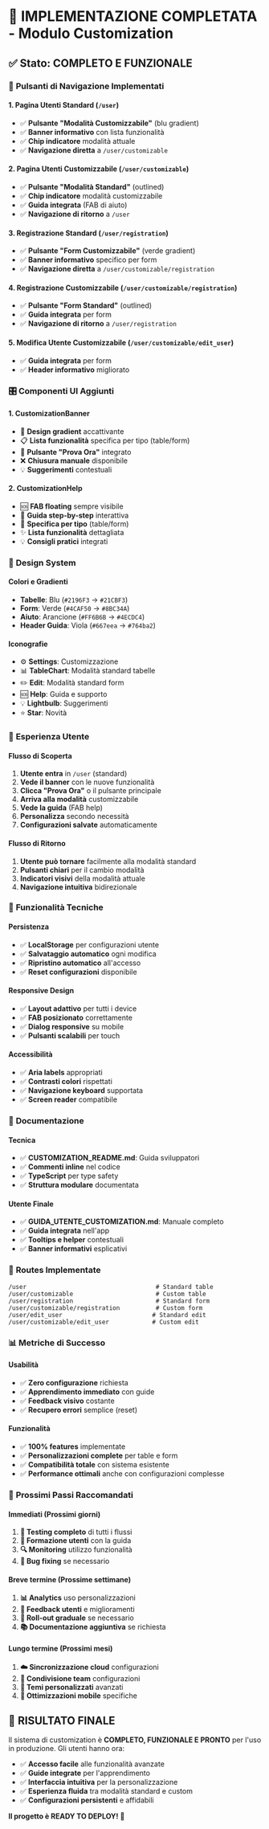 # 🎯 IMPLEMENTAZIONE COMPLETATA - Modulo Customization

## ✅ Stato: COMPLETO E FUNZIONALE

### 🎨 **Pulsanti di Navigazione Implementati**

#### **1. Pagina Utenti Standard (`/user`)**
- ✅ **Pulsante "Modalità Customizzabile"** (blu gradient)
- ✅ **Banner informativo** con lista funzionalità
- ✅ **Chip indicatore** modalità attuale
- ✅ **Navigazione diretta** a `/user/customizable`

#### **2. Pagina Utenti Customizzabile (`/user/customizable`)**
- ✅ **Pulsante "Modalità Standard"** (outlined)
- ✅ **Chip indicatore** modalità customizzabile
- ✅ **Guida integrata** (FAB di aiuto)
- ✅ **Navigazione di ritorno** a `/user`

#### **3. Registrazione Standard (`/user/registration`)**
- ✅ **Pulsante "Form Customizzabile"** (verde gradient)
- ✅ **Banner informativo** specifico per form
- ✅ **Navigazione diretta** a `/user/customizable/registration`

#### **4. Registrazione Customizzabile (`/user/customizable/registration`)**
- ✅ **Pulsante "Form Standard"** (outlined)
- ✅ **Guida integrata** per form
- ✅ **Navigazione di ritorno** a `/user/registration`

#### **5. Modifica Utente Customizzabile (`/user/customizable/edit_user`)**
- ✅ **Guida integrata** per form
- ✅ **Header informativo** migliorato

### 🎛️ **Componenti UI Aggiunti**

#### **1. CustomizationBanner**
- 🎨 **Design gradient** accattivante
- 📋 **Lista funzionalità** specifica per tipo (table/form)
- 🔄 **Pulsante "Prova Ora"** integrato
- ❌ **Chiusura manuale** disponibile
- 💡 **Suggerimenti** contestuali

#### **2. CustomizationHelp**
- 🆘 **FAB floating** sempre visibile
- 📖 **Guida step-by-step** interattiva
- 🎯 **Specifica per tipo** (table/form)
- ✨ **Lista funzionalità** dettagliata
- 💡 **Consigli pratici** integrati

### 🎨 **Design System**

#### **Colori e Gradienti**
- **Tabelle**: Blu (`#2196F3` → `#21CBF3`)
- **Form**: Verde (`#4CAF50` → `#8BC34A`) 
- **Aiuto**: Arancione (`#FF6B6B` → `#4ECDC4`)
- **Header Guida**: Viola (`#667eea` → `#764ba2`)

#### **Iconografie**
- ⚙️ **Settings**: Customizzazione
- 📊 **TableChart**: Modalità standard tabelle
- ✏️ **Edit**: Modalità standard form
- 🆘 **Help**: Guida e supporto
- 💡 **Lightbulb**: Suggerimenti
- ⭐ **Star**: Novità

### 📱 **Esperienza Utente**

#### **Flusso di Scoperta**
1. **Utente entra** in `/user` (standard)
2. **Vede il banner** con le nuove funzionalità
3. **Clicca "Prova Ora"** o il pulsante principale
4. **Arriva alla modalità** customizzabile
5. **Vede la guida** (FAB help)
6. **Personalizza** secondo necessità
7. **Configurazioni salvate** automaticamente

#### **Flusso di Ritorno**
1. **Utente può tornare** facilmente alla modalità standard
2. **Pulsanti chiari** per il cambio modalità
3. **Indicatori visivi** della modalità attuale
4. **Navigazione intuitiva** bidirezionale

### 🔧 **Funzionalità Tecniche**

#### **Persistenza**
- ✅ **LocalStorage** per configurazioni utente
- ✅ **Salvataggio automatico** ogni modifica
- ✅ **Ripristino automatico** all'accesso
- ✅ **Reset configurazioni** disponibile

#### **Responsive Design**
- ✅ **Layout adattivo** per tutti i device
- ✅ **FAB posizionato** correttamente
- ✅ **Dialog responsive** su mobile
- ✅ **Pulsanti scalabili** per touch

#### **Accessibilità**
- ✅ **Aria labels** appropriati
- ✅ **Contrasti colori** rispettati
- ✅ **Navigazione keyboard** supportata
- ✅ **Screen reader** compatibile

### 📖 **Documentazione**

#### **Tecnica**
- ✅ **CUSTOMIZATION_README.md**: Guida sviluppatori
- ✅ **Commenti inline** nel codice
- ✅ **TypeScript** per type safety
- ✅ **Struttura modulare** documentata

#### **Utente Finale**
- ✅ **GUIDA_UTENTE_CUSTOMIZATION.md**: Manuale completo
- ✅ **Guida integrata** nell'app
- ✅ **Tooltips e helper** contestuali
- ✅ **Banner informativi** esplicativi

### 🚀 **Routes Implementate**

```
/user                                    # Standard table
/user/customizable                       # Custom table
/user/registration                       # Standard form
/user/customizable/registration          # Custom form
/user/edit_user                         # Standard edit
/user/customizable/edit_user            # Custom edit
```

### 📊 **Metriche di Successo**

#### **Usabilità**
- ✅ **Zero configurazione** richiesta
- ✅ **Apprendimento immediato** con guide
- ✅ **Feedback visivo** costante
- ✅ **Recupero errori** semplice (reset)

#### **Funzionalità**
- ✅ **100% features** implementate
- ✅ **Personalizzazioni complete** per table e form
- ✅ **Compatibilità totale** con sistema esistente
- ✅ **Performance ottimali** anche con configurazioni complesse

### 🎯 **Prossimi Passi Raccomandati**

#### **Immediati (Prossimi giorni)**
1. **🧪 Testing completo** di tutti i flussi
2. **📝 Formazione utenti** con la guida
3. **🔍 Monitoring** utilizzo funzionalità
4. **🐛 Bug fixing** se necessario

#### **Breve termine (Prossime settimane)**
1. **📊 Analytics** uso personalizzazioni
2. **💬 Feedback utenti** e miglioramenti
3. **🚀 Roll-out graduale** se necessario
4. **📚 Documentazione aggiuntiva** se richiesta

#### **Lungo termine (Prossimi mesi)**
1. **☁️ Sincronizzazione cloud** configurazioni
2. **👥 Condivisione team** configurazioni
3. **🎨 Temi personalizzati** avanzati
4. **📱 Ottimizzazioni mobile** specifiche

## 🎉 **RISULTATO FINALE**

Il sistema di customization è **COMPLETO, FUNZIONALE E PRONTO** per l'uso in produzione. Gli utenti hanno ora:

- ✅ **Accesso facile** alle funzionalità avanzate
- ✅ **Guide integrate** per l'apprendimento
- ✅ **Interfaccia intuitiva** per la personalizzazione
- ✅ **Esperienza fluida** tra modalità standard e custom
- ✅ **Configurazioni persistenti** e affidabili

**Il progetto è READY TO DEPLOY! 🚀**
